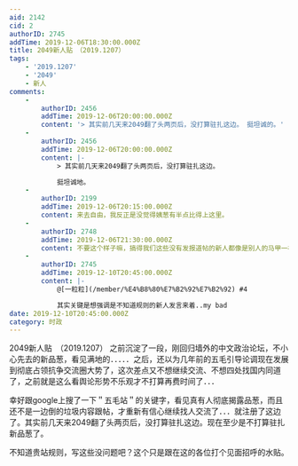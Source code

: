 ```yaml
---
aid: 2142
cid: 2
authorID: 2745
addTime: 2019-12-06T18:30:00.000Z
title: 2049新人贴　（2019.1207）
tags:
    - '2019.1207'
    - '2049'
    - 新人
comments:
    -
        authorID: 2456
        addTime: 2019-12-06T20:00:00.000Z
        content: '> 其实前几天来2049翻了头两页后，没打算驻扎这边。 挺坦诚的。'
    -
        authorID: 2456
        addTime: 2019-12-06T20:00:00.000Z
        content: |-
            > 其实前几天来2049翻了头两页后，没打算驻扎这边。

            挺坦诚地。
    -
        authorID: 2199
        addTime: 2019-12-06T20:15:00.000Z
        content: 来去自由，我反正是没觉得姨葱有半点比得上这里。
    -
        authorID: 2748
        addTime: 2019-12-06T21:30:00.000Z
        content: 不要这个样子嘛，搞得我们这些没有发报道帖的新人都像是别人的马甲一样。
    -
        authorID: 2745
        addTime: 2019-12-10T20:45:00.000Z
        content: |-
            @[一粒粒](/member/%E4%B8%80%E7%B2%92%E7%B2%92) #4

            其实关键是想强调是不知道规则的新人发言来着..my bad
date: 2019-12-10T20:45:00.000Z
category: 时政
---
```


2049新人贴　（2019.1207） 之前沉淀了一段，刚回归墙外的中文政治论坛，不小心先去的新品葱，看见满地的．．．．．之后，还以为几年前的五毛引导论调现在发展到彻底占领抗争交流圈大势了，这次差点又不想继续交流、不想四处找国内同道了，之前就是这么看舆论形势不乐观才不打算再费时间了．．．

幸好跟google上搜了一下＂五毛站＂的关键字，看见真有人彻底揭露品葱，而且还不是一边倒的垃圾内容跟帖，才重新有信心继续找人交流了．．．就注册了这边了。其实前几天来2049翻了头两页后，没打算驻扎这边。现在至少是不打算驻扎新品葱了。

不知道贵站规则，写这些没问题吧？这个只是跟在这的各位打个见面招呼的水贴。
